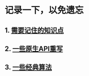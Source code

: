 # 记录一下，以免遗忘

## 1. [需要记住的知识点](https://github.com/chun1hao/MyBlog/tree/master/base)
## 2. [一些原生API重写](https://github.com/chun1hao/MyBlog/tree/master/API)
## 3. [一些经典算法](https://github.com/chun1hao/MyBlog/tree/master/algorithm)
